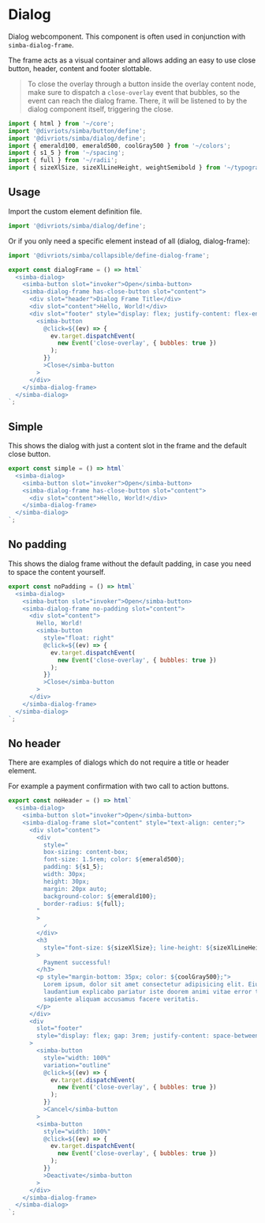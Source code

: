 # Dialog

Dialog webcomponent. This component is often used in conjunction with `simba-dialog-frame`.

The frame acts as a visual container and allows adding an easy to use close button, header, content and footer slottable.

> To close the overlay through a button inside the overlay content node,
> make sure to dispatch a `close-overlay` event that bubbles, so the event can reach the dialog frame.
> There, it will be listened to by the dialog component itself, triggering the close.

```js script
import { html } from '~/core';
import '@divriots/simba/button/define';
import '@divriots/simba/dialog/define';
import { emerald100, emerald500, coolGray500 } from '~/colors';
import { s1_5 } from '~/spacing';
import { full } from '~/radii';
import { sizeXlSize, sizeXlLineHeight, weightSemibold } from '~/typography';
```

## Usage

Import the custom element definition file.

```js
import '@divriots/simba/dialog/define';
```

Or if you only need a specific element instead of all (dialog, dialog-frame):

```js
import '@divriots/simba/collapsible/define-dialog-frame';
```

```js preview-story
export const dialogFrame = () => html`
  <simba-dialog>
    <simba-button slot="invoker">Open</simba-button>
    <simba-dialog-frame has-close-button slot="content">
      <div slot="header">Dialog Frame Title</div>
      <div slot="content">Hello, World!</div>
      <div slot="footer" style="display: flex; justify-content: flex-end">
        <simba-button
          @click=${(ev) => {
            ev.target.dispatchEvent(
              new Event('close-overlay', { bubbles: true })
            );
          }}
          >Close</simba-button
        >
      </div>
    </simba-dialog-frame>
  </simba-dialog>
`;
```

## Simple

This shows the dialog with just a content slot in the frame and the default close button.

```js preview-story
export const simple = () => html`
  <simba-dialog>
    <simba-button slot="invoker">Open</simba-button>
    <simba-dialog-frame has-close-button slot="content">
      <div slot="content">Hello, World!</div>
    </simba-dialog-frame>
  </simba-dialog>
`;
```

## No padding

This shows the dialog frame without the default padding, in case you need to space the content yourself.

```js preview-story
export const noPadding = () => html`
  <simba-dialog>
    <simba-button slot="invoker">Open</simba-button>
    <simba-dialog-frame no-padding slot="content">
      <div slot="content">
        Hello, World!
        <simba-button
          style="float: right"
          @click=${(ev) => {
            ev.target.dispatchEvent(
              new Event('close-overlay', { bubbles: true })
            );
          }}
          >Close</simba-button
        >
      </div>
    </simba-dialog-frame>
  </simba-dialog>
`;
```

## No header

There are examples of dialogs which do not require a title or header element.

For example a payment confirmation with two call to action buttons.

```js preview-story
export const noHeader = () => html`
  <simba-dialog>
    <simba-button slot="invoker">Open</simba-button>
    <simba-dialog-frame slot="content" style="text-align: center;">
      <div slot="content">
        <div
          style="
          box-sizing: content-box;
          font-size: 1.5rem; color: ${emerald500}; 
          padding: ${s1_5};
          width: 30px;
          height: 30px;
          margin: 20px auto;
          background-color: ${emerald100};
          border-radius: ${full};
        "
        >
          ✓
        </div>
        <h3
          style="font-size: ${sizeXlSize}; line-height: ${sizeXlLineHeight}; font-weight: ${weightSemibold};"
        >
          Payment successful!
        </h3>
        <p style="margin-bottom: 35px; color: ${coolGray500};">
          Lorem ipsum, dolor sit amet consectetur adipisicing elit. Eius aliquam
          laudantium explicabo pariatur iste doorem animi vitae error totam. At
          sapiente aliquam accusamus facere veritatis.
        </p>
      </div>
      <div
        slot="footer"
        style="display: flex; gap: 3rem; justify-content: space-between"
      >
        <simba-button
          style="width: 100%"
          variation="outline"
          @click=${(ev) => {
            ev.target.dispatchEvent(
              new Event('close-overlay', { bubbles: true })
            );
          }}
          >Cancel</simba-button
        >
        <simba-button
          style="width: 100%"
          @click=${(ev) => {
            ev.target.dispatchEvent(
              new Event('close-overlay', { bubbles: true })
            );
          }}
          >Deactivate</simba-button
        >
      </div>
    </simba-dialog-frame>
  </simba-dialog>
`;
```
